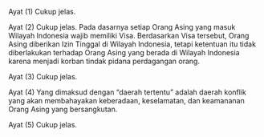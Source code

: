 Ayat (1)
Cukup jelas.

Ayat (2)
Cukup jelas.
Pada dasarnya setiap Orang Asing yang masuk Wilayah
Indonesia wajib memiliki Visa. Berdasarkan Visa
tersebut, Orang Asing diberikan Izin Tinggal di Wilayah
Indonesia, tetapi ketentuan itu tidak diberlakukan
terhadap Orang Asing yang berada di Wilayah Indonesia
karena menjadi korban tindak pidana perdagangan
orang.

Ayat (3)
Cukup jelas.

Ayat (4)
Yang dimaksud dengan “daerah tertentu” adalah daerah
konflik yang akan membahayakan keberadaan,
keselamatan, dan keamananan Orang Asing yang
bersangkutan.

Ayat (5)
Cukup jelas.